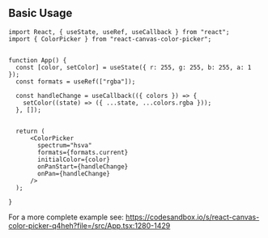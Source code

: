 ## Basic Usage

```
import React, { useState, useRef, useCallback } from "react";
import { ColorPicker } from "react-canvas-color-picker";


function App() {
  const [color, setColor] = useState({ r: 255, g: 255, b: 255, a: 1 });
  const formats = useRef(["rgba"]);
   
  const handleChange = useCallback(({ colors }) => {
    setColor((state) => ({ ...state, ...colors.rgba }));
  }, []);

  
  return (
      <ColorPicker
        spectrum="hsva"
        formats={formats.current}
        initialColor={color}
        onPanStart={handleChange}
        onPan={handleChange}
      />
  );

}

```

For a more complete example see: https://codesandbox.io/s/react-canvas-color-picker-q4heh?file=/src/App.tsx:1280-1429
